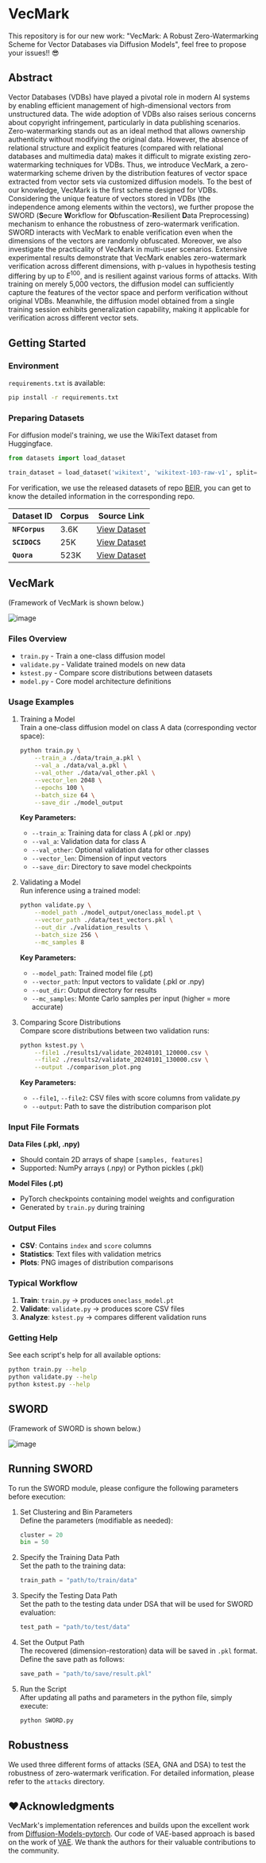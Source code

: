 # VecMark
This repository is for our new work: "VecMark: A Robust Zero-Watermarking Scheme for Vector Databases via Diffusion Models", feel free to propose your issues!! 😎

## Abstract
Vector Databases (VDBs) have played a pivotal role in modern AI systems by enabling efficient management of high-dimensional vectors from unstructured data. The wide adoption of VDBs also raises serious concerns about copyright infringement, particularly in data publishing scenarios. Zero-watermarking stands out as an ideal method that allows ownership authenticity without modifying the original data. However, the absence of relational structure and explicit features (compared with relational databases and multimedia data) makes it difficult to migrate existing zero-watermarking techniques for VDBs. Thus, we introduce VecMark, a zero-watermarking scheme driven by the distribution features of vector space extracted from vector sets via customized diffusion models. To the best of our knowledge, VecMark is the first scheme designed for VDBs. Considering the unique feature of vectors stored in VDBs (the independence among elements within the vectors), we further propose the SWORD (**S**ecure **W**orkflow for **O**bfuscation-**R**esilient **D**ata Preprocessing) mechanism to enhance the robustness of zero-watermark verification. SWORD interacts with VecMark to enable verification even when the dimensions of the vectors are randomly obfuscated. Moreover, we also investigate the practicality of VecMark in multi-user scenarios. Extensive experimental results demonstrate that VecMark enables zero-watermark verification across different dimensions, with p-values in hypothesis testing differing by up to $E^{100}$, and is resilient against various forms of attacks. With training on merely 5,000 vectors, the diffusion model can sufficiently capture the features of the vector space and perform verification without original VDBs. Meanwhile, the diffusion model obtained from a single training session exhibits generalization capability, making it applicable for verification across different vector sets. 


## Getting Started

### Environment

`requirements.txt` is available:
```bash
pip install -r requirements.txt 
```


### Preparing Datasets

For diffusion model's training, we use the WikiText dataset from Huggingface. 

```python
from datasets import load_dataset

train_dataset = load_dataset('wikitext', 'wikitext-103-raw-v1', split='train')
```

For verification, we use the released datasets of repo [BEIR](https://github.com/beir-cellar/beir), you can get to know the detailed information in the corresponding repo. 

| Dataset ID | Corpus | Source Link |
|----|----|----|
| **`NFCorpus`** | 3.6K | [View Dataset](https://www.cl.uni-heidelberg.de/statnlpgroup/nfcorpus/)       |
| **`SCIDOCS`** | 25K |  [View Dataset](https://allenai.org/data/scidocs) |
| **`Quora`**  | 523K |  [View Dataset](https://www.quora.com/q/quoradata/First-Quora-Dataset-Release-Question-Pairs) |


## VecMark

(Framework of VecMark is shown below.)

![image](https://github.com/FZaKK/VecMark/blob/main/figs/vecmark.png)

### Files Overview

- `train.py` - Train a one-class diffusion model
- `validate.py` - Validate trained models on new data
- `kstest.py` - Compare score distributions between datasets
- `model.py` - Core model architecture definitions


### Usage Examples

1. Training a Model    
   Train a one-class diffusion model on class A data (corresponding vector space):
    ```bash
    python train.py \
        --train_a ./data/train_a.pkl \
        --val_a ./data/val_a.pkl \
        --val_other ./data/val_other.pkl \
        --vector_len 2048 \
        --epochs 100 \
        --batch_size 64 \
        --save_dir ./model_output
    ```

    **Key Parameters:**
    - `--train_a`: Training data for class A (.pkl or .npy)
    - `--val_a`: Validation data for class A
    - `--val_other`: Optional validation data for other classes
    - `--vector_len`: Dimension of input vectors
    - `--save_dir`: Directory to save model checkpoints

2. Validating a Model    
   Run inference using a trained model:
    ```bash
    python validate.py \
        --model_path ./model_output/oneclass_model.pt \
        --vector_path ./data/test_vectors.pkl \
        --out_dir ./validation_results \
        --batch_size 256 \
        --mc_samples 8
    ```
    **Key Parameters:**
    - `--model_path`: Trained model file (.pt)
    - `--vector_path`: Input vectors to validate (.pkl or .npy)
    - `--out_dir`: Output directory for results
    - `--mc_samples`: Monte Carlo samples per input (higher = more accurate)

3. Comparing Score Distributions    
    Compare score distributions between two validation runs:

    ```bash
    python kstest.py \
        --file1 ./results1/validate_20240101_120000.csv \
        --file2 ./results2/validate_20240101_130000.csv \
        --output ./comparison_plot.png
    ```

    **Key Parameters:**
    - `--file1`, `--file2`: CSV files with score columns from validate.py
    - `--output`: Path to save the distribution comparison plot

### Input File Formats

**Data Files (.pkl, .npy)**
- Should contain 2D arrays of shape `[samples, features]`
- Supported: NumPy arrays (.npy) or Python pickles (.pkl)

**Model Files (.pt)**
- PyTorch checkpoints containing model weights and configuration
- Generated by `train.py` during training

### Output Files
- **CSV**: Contains `index` and `score` columns
- **Statistics**: Text files with validation metrics
- **Plots**: PNG images of distribution comparisons

### Typical Workflow

1. **Train**: `train.py` → produces `oneclass_model.pt`
2. **Validate**: `validate.py` → produces score CSV files  
3. **Analyze**: `kstest.py` → compares different validation runs



### Getting Help

See each script's help for all available options:
```bash
python train.py --help
python validate.py --help  
python kstest.py --help
```


## SWORD

(Framework of SWORD is shown below.)

![image](https://github.com/FZaKK/VecMark/blob/main/figs/sword.png)

## Running SWORD

To run the SWORD module, please configure the following parameters before execution:

1. Set Clustering and Bin Parameters  
   Define the parameters (modifiable as needed):  
   ```python
   cluster = 20
   bin = 50
2. Specify the Training Data Path   
   Set the path to the training data:
   ```python
   train_path = "path/to/train/data"
   ```
3. Specify the Testing Data Path   
   Set the path to the testing data under DSA that will be used for SWORD evaluation:
   ```python
   test_path = "path/to/test/data"
   ```
4. Set the Output Path   
   The recovered (dimension-restoration) data will be saved in `.pkl` format. Define the save path as follows:
   ```python
   save_path = "path/to/save/result.pkl"
   ```
5. Run the Script   
   After updating all paths and parameters in the python file, simply execute:
   ```bash
   python SWORD.py
   ```


## Robustness

We used three different forms of attacks (SEA, GNA and DSA) to test the robustness of zero-watermark verification. For detailed information, please refer to the `attacks` directory.


## ❤️Acknowledgments

VecMark's implementation references and builds upon the excellent work from [Diffusion-Models-pytorch](https://github.com/dome272/Diffusion-Models-pytorch). Our code of VAE-based approach is based on the work of [VAE](https://github.com/shentianxiao/text-autoencoders). We thank the authors for their valuable contributions to the community.
